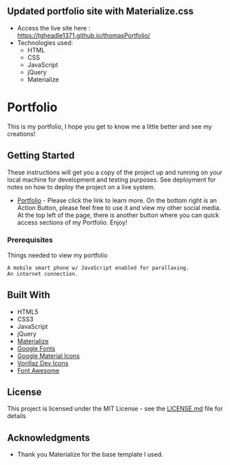 ## Updated portfolio site with Materialize.css

-   Access the live site here : https://tgheadle1371.github.io/thomasPortfolio/
-   Technologies used:
    -   HTML
    -   CSS
    -   JavaScript
    -   jQuery
    -   Materialize

# Portfolio

This is my portfolio, I hope you get to know me a little better and see my creations!

## Getting Started

These instructions will get you a copy of the project up and running on your local machine for development and testing purposes. See deployment for notes on how to deploy the project on a live system.

-   [Portfolio](https://tgheadle1371.github.io/thomasPortfolio/) - Please click the link to learn more.
    On the bottom right is an Action Button, please feel free to use it and view my other social media.
    At the top left of the page, there is another button where you can quick access sections of my Portfolio.
    Enjoy!

### Prerequisites

Things needed to view my portfolio

```
A mobile smart phone w/ JavaScript enabled for parallaxing.
An internet connection.

```

## Built With

-   HTML5
-   CSS3
-   JavaScript
-   jQuery
-   [Materialize](https://materializecss.com/)
-   [Google Fonts](https://fonts.google.com/)
-   [Google Material Icons](https://material.io/tools/icons/?style=baseline/)
-   [Vorillaz Dev Icons](http://vorillaz.github.io/devicons/#/cheat/)
-   [Font Awesome](https://fontawesome.com/icons?d=gallery/)

## License

This project is licensed under the MIT License - see the [LICENSE.md](/LICENSE) file for details

## Acknowledgments

-   Thank you Materialize for the base template I used.
